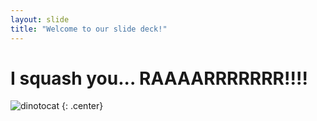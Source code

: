 ```yaml
---
layout: slide
title: "Welcome to our slide deck!"
---
```


# I squash you... RAAAARRRRRRR!!!!

![dinotocat](https://octodex.github.com/images/dinotocat.png)
{: .center}
